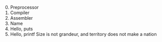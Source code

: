 0. Preprocessor
1. Compiler
2. Assembler
3. Name
4. Hello, puts
5. Hello, printf
Size is not grandeur, and territory does not make a nation
